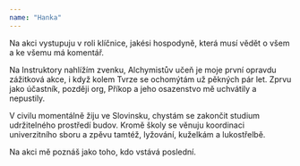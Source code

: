 ```yaml
---
name: "Hanka"
---
```

Na akci vystupuju v roli klíčnice, jakési hospodyně, která musí vědět o všem a ke všemu má komentář.

Na Instruktory nahlížím zvenku, Alchymistův učeň je moje první opravdu zážitková akce, i když kolem Tvrze se ochomýtám
už pěkných pár let. Zprvu jako účastník, později org, Příkop a jeho osazenstvo mě uchvátily a nepustily.

V civilu momentálně žiju ve Slovinsku, chystám se zakončit studium udržitelného prostředí budov. Kromě školy se věnuju
koordinaci univerzitního sboru a zpěvu tamtéž, lyžování, kuželkám a lukostřelbě.

Na akci mě poznáš jako toho, kdo vstává poslední.
